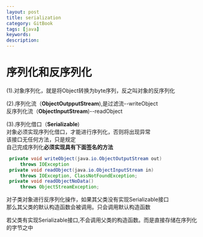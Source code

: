 ```yaml
---
layout: post
title: serialization
category: GitBook
tags: [java]
keywords:
description:
---
```

# 序列化和反序列化


(1).对象序列化，就是将Object转换为byte序列，反之叫对象的反序列化<br>

(2).序列化流（**ObjectOutpputStream**),是过滤流--writeObject<br>
    反序列化流（**ObjectInputStream**)--readObject<br>

(3).序列化借口（**Serializable**)<br>
对象必须实现序列化借口，才能进行序列化，否则将出现异常<br>
该接口无任何方法，只是规定<br>
自己完成序列化**必须实现具有下面签名的方法**<br>
```java
 private void writeObject(java.io.ObjectOutputStream out)
     throws IOException
 private void readObject(java.io.ObjectInputStream in)
     throws IOException, ClassNotFoundException;
 private void readObjectNoData()
     throws ObjectStreamException;
```

对子类对象进行反序列化操作，如果其父类没有实现Serializable接口<br>
那么其父类的默认构造函数会被调用。只会调用默认构造函数

若父类有实现Serializable接口,不会调用父类的构造函数。而是直接存储在序列化的字节之中



